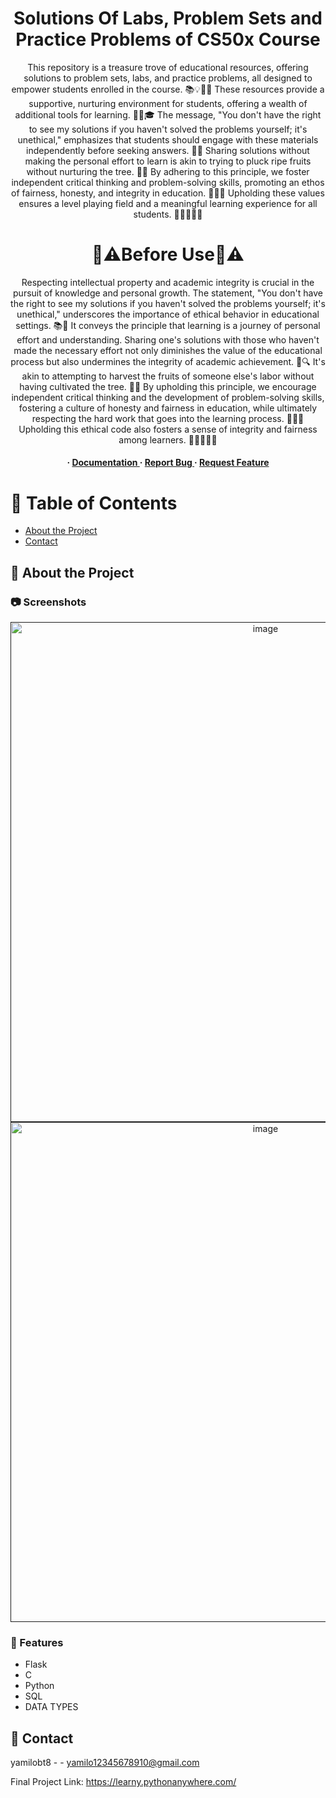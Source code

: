 <div align='center'>
  
<h1>Solutions Of Labs, Problem Sets and Practice Problems of CS50x Course </h1>
<p>This repository is a treasure trove of educational resources, offering solutions to problem sets, labs, and practice problems, all designed to empower students enrolled in the course. 📚💡👩‍🎓 These resources provide a supportive, nurturing environment for students, offering a wealth of additional tools for learning. 🔧💪🎓 The message, "You don't have the right to see my solutions if you haven't solved the problems yourself; it's unethical," emphasizes that students should engage with these materials independently before seeking answers. 🚀🤯 Sharing solutions without making the personal effort to learn is akin to trying to pluck ripe fruits without nurturing the tree. 🌳🍎 By adhering to this principle, we foster independent critical thinking and problem-solving skills, promoting an ethos of fairness, honesty, and integrity in education. 🧠🤓🙌 Upholding these values ensures a level playing field and a meaningful learning experience for all students. 🌟👩‍🎓👨‍🎓</p>

<h1>🔴⚠️Before Use🔴⚠️</h1>
<p>Respecting intellectual property and academic integrity is crucial in the pursuit of knowledge and personal growth. The statement, "You don't have the right to see my solutions if you haven't solved the problems yourself; it's unethical," underscores the importance of ethical behavior in educational settings. 📚🤝 It conveys the principle that learning is a journey of personal effort and understanding. Sharing one's solutions with those who haven't made the necessary effort not only diminishes the value of the educational process but also undermines the integrity of academic achievement. 🚫🔍 It's akin to attempting to harvest the fruits of someone else's labor without having cultivated the tree. 🌳🍎 By upholding this principle, we encourage independent critical thinking and the development of problem-solving skills, fostering a culture of honesty and fairness in education, while ultimately respecting the hard work that goes into the learning process. 🧠🤓🙌 Upholding this ethical code also fosters a sense of integrity and fairness among learners. 🌟👩‍🎓👨‍🎓</p>

<h4> <span> · </span> <a href="https://github.com/yamilobt8/CS50x-solutions/blob/master/README.md"> Documentation </a> <span> · </span> <a href="https://github.com/yamilobt8/CS50x-solutions/issues"> Report Bug </a> <span> · </span> <a href="https://github.com/yamilobt8/CS50x-solutions/issues"> Request Feature </a> </h4>


</div>

# :notebook_with_decorative_cover: Table of Contents

- [About the Project](#star2-about-the-project)
- [Contact](#handshake-contact)


## :star2: About the Project

### :camera: Screenshots
<div align="center"> <a href=""><img src="https://media.licdn.com/dms/image/D4E2DAQEgxsg_FCQUSw/profile-treasury-image-shrink_1920_1920/0/1694564489644?e=1698246000&v=beta&t=gEjJvUdsl61AJOZKBzt3ttaUaTgmqe-OP456FPJtrzI" alt='image' width='800'/></a> </div>
<div align="center"> <a href=""><img src="https://th.bing.com/th/id/OIP.moSzoPLPmE0b_Y_289gZTAHaEK?w=268&h=180&c=7&r=0&o=5&pid=1.7" alt='image' width='800'/></a> </div>



### :dart: Features
- Flask
- C
- Python
- SQL
- DATA TYPES

## :handshake: Contact

yamilobt8 - - yamilo12345678910@gmail.com

Final Project Link: https://learny.pythonanywhere.com/
